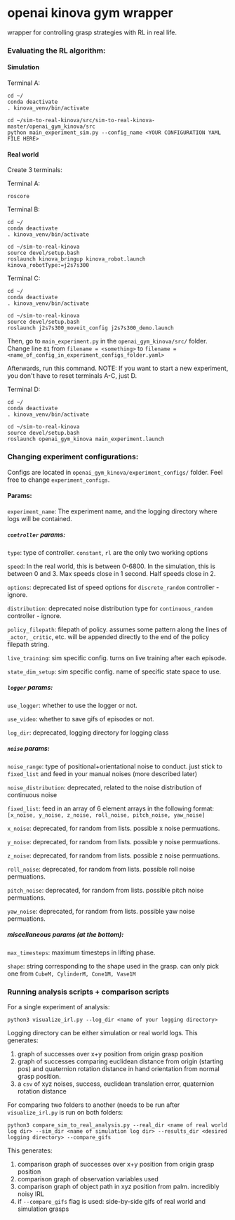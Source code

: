 # openai kinova gym wrapper

wrapper for controlling grasp strategies with RL in real life.

### Evaluating the RL algorithm:

#### Simulation

Terminal A:

```
cd ~/
conda deactivate
. kinova_venv/bin/activate

cd ~/sim-to-real-kinova/src/sim-to-real-kinova-master/openai_gym_kinova/src
python main_experiment_sim.py --config_name <YOUR CONFIGURATION YAML FILE HERE>
```

#### Real world

Create 3 terminals:

Terminal A:

```
roscore
```

Terminal B:

```
cd ~/
conda deactivate
. kinova_venv/bin/activate

cd ~/sim-to-real-kinova
source devel/setup.bash
roslaunch kinova_bringup kinova_robot.launch kinova_robotType:=j2s7s300
```

Terminal C:

```
cd ~/
conda deactivate
. kinova_venv/bin/activate

cd ~/sim-to-real-kinova
source devel/setup.bash
roslaunch j2s7s300_moveit_config j2s7s300_demo.launch
```



Then, go to `main_experiment.py` in the `openai_gym_kinova/src/` folder. Change line `81` from `filename = <something>` to `filename = <name_of_config_in_experiment_configs_folder.yaml>`

Afterwards, run this command. NOTE: If you want to start a new experiment, you don't have to reset terminals A-C, just D.

Terminal D:

```
cd ~/
conda deactivate
. kinova_venv/bin/activate

cd ~/sim-to-real-kinova
source devel/setup.bash
roslaunch openai_gym_kinova main_experiment.launch
```



### Changing experiment configurations:

Configs are located in `openai_gym_kinova/experiment_configs/` folder. Feel free to change `experiment_configs`.

#### Params:

`experiment_name`: The experiment name, and the logging directory where logs will be contained.

##### `controller` params:

`type`: type of controller. `constant`, `rl` are the only two working options

`speed`: In the real world, this is between 0-6800. In the simulation, this is between 0 and 3. Max speeds close in 1 second. Half speeds close in 2.

`options`: deprecated list of speed options for `discrete_random` controller - ignore.

`distribution`: deprecated noise distribution type for `continuous_random` controller - ignore.

`policy_filepath`: filepath of policy. assumes some pattern along the lines of `_actor`, `_critic`, etc. will be appended directly to the end of the policy filepath string.

`live_training`: sim specific config. turns on live training after each episode.

`state_dim_setup`: sim specific config. name of specific state space to use.

##### `logger` params:

`use_logger`: whether to use the logger or not.

`use_video`: whether to save gifs of episodes or not.

`log_dir`: deprecated, logging directory for logging class

##### `noise` params:

`noise_range`: type of positional+orientational noise to conduct. just stick to `fixed_list` and feed in your manual noises (more described later)

`noise_distribution`: deprecated, related to the noise distribution of continuous noise

`fixed_list`: feed in an array of 6 element arrays in the following format: `[x_noise, y_noise, z_noise, roll_noise, pitch_noise, yaw_noise]`

`x_noise`: deprecated, for random from lists. possible x noise permuations.

`y_noise`: deprecated, for random from lists. possible y noise permuations.

`z_noise`: deprecated, for random from lists. possible z noise permuations.

`roll_noise`: deprecated, for random from lists. possible roll noise permuations.

`pitch_noise`: deprecated, for random from lists. possible pitch noise permuations.

`yaw_noise`: deprecated, for random from lists. possible yaw noise permuations.

##### miscellaneous params (at the bottom):

`max_timesteps`: maximum timesteps in lifting phase.

`shape`: string corresponding to the shape used in the grasp. can only pick one from `CubeM, CylinderM, Cone1M, Vase1M`



### Running analysis scripts + comparison scripts

For a single experiment of analysis:

`python3 visualize_irl.py --log_dir <name of your logging directory>`

Logging directory can be either simulation or real world logs. This generates:

1. graph of successes over x+y position from origin grasp position
2. graph of successes comparing euclidean distance from origin (starting pos) and quaternion rotation distance in hand orientation from normal grasp position.
3. a `csv` of xyz noises, success, euclidean translation error, quaternion rotation distance



For comparing two folders to another (needs to be run after `visualize_irl.py` is run on both folders:

`python3 compare_sim_to_real_analysis.py --real_dir <name of real world log dir> --sim_dir <name of simulation log dir> --results_dir <desired logging directory> --compare_gifs`

This generates:

1. comparison graph of successes over x+y position from origin grasp position
2. comparison graph of observation variables used
3. comparison graph of object path in xyz position from palm. incredibly noisy IRL
4. if `--compare_gifs` flag is used: side-by-side gifs of real world and simulation grasps

